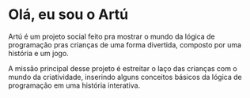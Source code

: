 # Olá, eu sou o Artú

Artú é um projeto social feito pra mostrar o mundo da lógica de programação pras crianças de uma forma divertida, composto por uma história e um jogo.

A missão principal desse projeto é estreitar o laço das crianças com o mundo da criatividade, inserindo alguns conceitos básicos da lógica de programação em uma história interativa.
